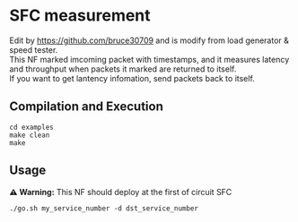 SFC measurement
==
Edit by https://github.com/bruce30709 and is modify from load generator & speed tester.  
This NF marked imcoming packet with timestamps, and it measures latency and throughput when packets it marked are returned to itself.  
If you want to get lantency infomation, send packets back to itself.

Compilation and Execution
--
```
cd examples
make clean
make
```
Usage
--
**⚠ Warning:** This NF should deploy at the first of circuit SFC
```
./go.sh my_service_number -d dst_service_number
```
